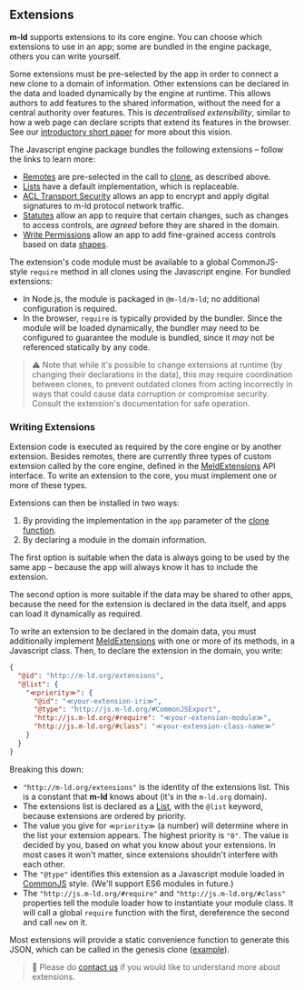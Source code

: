 ## Extensions

**m-ld** supports extensions to its core engine. You can choose which extensions to use in an app; some are bundled in the engine package, others you can write yourself.

Some extensions must be pre-selected by the app in order to connect a new clone to a domain of information. Other extensions can be declared in the data and loaded dynamically by the engine at runtime. This allows authors to add features to the shared information, without the need for a central authority over features. This is _decentralised extensibility_, similar to how a web page can declare scripts that extend its features in the browser. See our [introductory short paper](https://bit.ly/realtime-rdf-paper) for more about this vision.

The Javascript engine package bundles the following extensions – follow the links to learn more:

- [Remotes](#remotes) are pre-selected in the call to [clone](#clone), as described above.
- [Lists](https://spec.m-ld.org/#lists) have a default implementation, which is replaceable.
- [ACL Transport Security](/classes/meldacltransportsecurity.html) allows an app to encrypt and apply digital signatures to m-ld protocol network traffic.
- [Statutes](/classes/statutory.html) allow an app to require that certain changes, such as changes to access controls, are _agreed_ before they are shared in the domain.
- [Write Permissions](/classes/writepermitted.html) allow an app to add fine-grained access controls based on data [shapes](/classes/shape.html).

The extension's code module must be available to a global CommonJS-style `require` method in all clones using the Javascript engine. For bundled extensions:
- In Node.js, the module is packaged in `@m-ld/m-ld`; no additional configuration is required.
- In the browser, `require` is typically provided by the bundler. Since the module will be loaded dynamically, the bundler may need to be configured to guarantee the module is bundled, since it _may_ not be referenced statically by any code.

> ⚠️ Note that while it's possible to change extensions at runtime (by changing their declarations in the data), this may require coordination between clones, to prevent outdated clones from acting incorrectly in ways that could cause data corruption or compromise security. Consult the extension's documentation for safe operation.

### Writing Extensions

Extension code is executed as required by the core engine or by another extension. Besides remotes, there are currently three types of custom extension called by the core engine, defined in the [MeldExtensions](/interfaces/meldextensions.html) API interface. To write an extension to the core, you must implement one or more of these types.

Extensions can then be installed in two ways:
1. By providing the implementation in the `app` parameter of the [clone function](#clone).
2. By declaring a module in the domain information.

The first option is suitable when the data is always going to be used by the same app – because the app will always know it has to include the extension.

The second option is more suitable if the data may be shared to other apps, because the need for the extension is declared in the data itself, and apps can load it dynamically as required.

To write an extension to be declared in the domain data, you must additionally implement [MeldExtensions](/interfaces/meldextensions.html) with one or more of its methods, in a Javascript class. Then, to declare the extension in the domain, you write:

```json
{
  "@id": "http://m-ld.org/extensions",
  "@list": {
    "≪priority≫": {
      "@id": "≪your-extension-iri≫",
      "@type": "http://js.m-ld.org/#CommonJSExport",
      "http://js.m-ld.org/#require": "≪your-extension-module≫",
      "http://js.m-ld.org/#class": "≪your-extension-class-name≫"
    }
  }
}
```

Breaking this down:
- `"http://m-ld.org/extensions"` is the identity of the extensions list. This is a constant that **m-ld** knows about (it's in the `m-ld.org` domain).
- The extensions list is declared as a [List](https://spec.m-ld.org/#lists), with the `@list` keyword, because extensions are ordered by priority.
- The value you give for `≪priority≫` (a number) will determine where in the list your extension appears. The highest priority is `"0"`. The value is decided by you, based on what you know about your extensions. In most cases it won't matter, since extensions shouldn't interfere with each other.
- The `"@type"` identifies this extension as a Javascript module loaded in [CommonJS](https://nodejs.org/docs/latest/api/modules.html) style. (We'll support ES6 modules in future.)
- The `"http://js.m-ld.org/#require"` and `"http://js.m-ld.org/#class"` properties tell the module loader how to instantiate your module class. It will call a global `require` function with the first, dereference the second and call `new` on it.

Most extensions will provide a static convenience function to generate this JSON, which can be called in the genesis clone ([example](/classes/writepermitted.html#declare)).

> 🚧 Please do [contact us](https://m-ld.org/hello/) if you would like to understand more about extensions.
